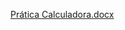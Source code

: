[Prática Calculadora.docx](https://github.com/Pedroeucldies/Calculadora/files/11715610/Pratica.Calculadora.docx)
